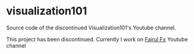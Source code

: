 # visualization101
Source code of the discontinued Visualization101's Youtube channel. 

This project has been discontinued. Currently I work on [Fajrul Fx](https://www.youtube.com/c/FajrulFx) Youtube channel
